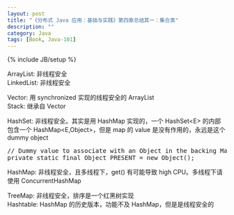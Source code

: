 ```yaml
---
layout: post
title: "《分布式 Java 应用：基础与实践》第四章总结其一：集合类"
description: ""
category: Java
tags: [Book, Java-101]
---
```

{% include JB/setup %}

ArrayList: 非线程安全  
LinkedList: 非线程安全
  
Vector: 用 synchronized 实现的线程安全的 ArrayList  
Stack: 继承自 Vector  

HashSet: 非线程安全。其实是用 HashMap 实现的，一个 HashSet&lt;E&gt; 的内部包含一个 HashMap&lt;E,Object&gt;，但是 map 的 value 是没有作用的，永远是这个 dummy object

<pre class="prettyprint linenums">
// Dummy value to associate with an Object in the backing Map
private static final Object PRESENT = new Object(); 
</pre>

HashMap: 非线程安全，且多线程下，get() 有可能导致 high CPU。多线程下请使用 ConcurrentHashMap  
  
TreeMap: 非线程安全，排序是一个红黑树实现  
Hashtable: HashMap 的历史版本，功能不及 HashMap，但是是线程安全的  
